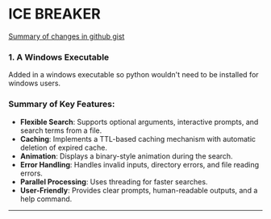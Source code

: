 # ICE BREAKER

[Summary of changes in github gist](https://gist.github.com/airborne-commando/b71a863e4722a3fe6401e5b08fdb46e5#file-icebreaker-md)

### 1. A Windows Executable

Added in a windows executable so python wouldn't need to be installed for windows users.

### Summary of Key Features:
- **Flexible Search**: Supports optional arguments, interactive prompts, and search terms from a file.
- **Caching**: Implements a TTL-based caching mechanism with automatic deletion of expired cache.
- **Animation**: Displays a binary-style animation during the search.
- **Error Handling**: Handles invalid inputs, directory errors, and file reading errors.
- **Parallel Processing**: Uses threading for faster searches.
- **User-Friendly**: Provides clear prompts, human-readable outputs, and a help command.

---
